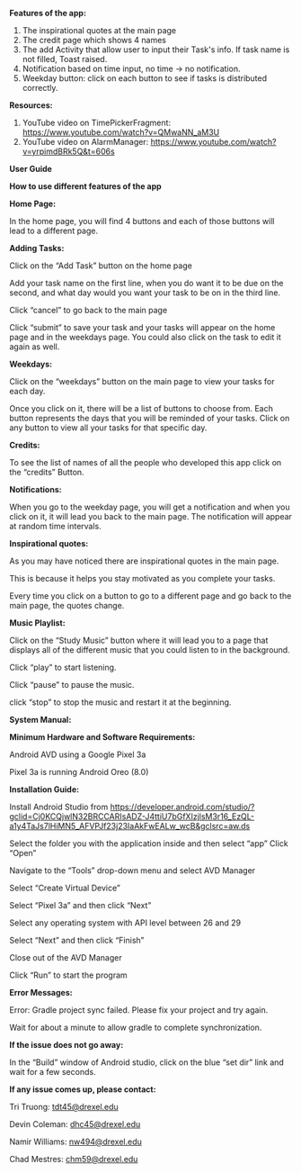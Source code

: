 **Features of the app:**
1. The inspirational quotes at the main page
2. The credit page which shows 4 names
3. The add Activity that allow user to input their Task's info. If task name is not filled, Toast raised.
4. Notification based on time input, no time -> no notification.
5. Weekday button: click on each button to see if tasks is distributed correctly.


**Resources:**
1. YouTube video on TimePickerFragment: https://www.youtube.com/watch?v=QMwaNN_aM3U
2. YouTube video on AlarmManager: https://www.youtube.com/watch?v=yrpimdBRk5Q&t=606s

**User Guide**

**How to use different features of the app**

**Home Page:**

In the home page, you will find 4 buttons and each of those buttons will lead to a different page.

**Adding Tasks:**

Click on the “Add Task” button on the home page

Add your task name on the first line, when you do want it to be due on the second, and what day would you want your task to be on in the third line.

Click “cancel” to go back to the main page

Click “submit” to save your task and your tasks will appear on the home page and in the weekdays page. You could also click on the task to edit it again as well.

**Weekdays:**

Click on the “weekdays” button on the main page to view your tasks for each day.

Once you click on it, there will be a list of buttons to choose from. Each button represents the days that you will be reminded of your tasks. Click on any button to view all your tasks for that specific day. 

**Credits:**

To see the list of names of all the people who developed this app click on the
“credits” Button.

**Notifications:**

When you go to the weekday page, you will get a notification and when you click on it, it will lead you back to the main page. The notification will appear at random time intervals.

**Inspirational quotes:**

As you may have noticed there are inspirational quotes in the main page. 

This is because it helps you stay motivated as you complete your tasks. 

Every time you click on a button to go to a different page and go back to the main page, the quotes change.

**Music Playlist:**

Click on the “Study Music” button where it will lead you to a page that displays all of the different music that you could listen to in the background. 

Click “play” to start listening. 

Click “pause” to pause the music. 

click “stop” to stop the music and restart it at the beginning.

**System Manual:**

**Minimum Hardware and Software Requirements:**

Android AVD using a Google Pixel 3a 

Pixel 3a is running Android Oreo (8.0)

**Installation Guide:**

Install Android Studio from https://developer.android.com/studio/?gclid=Cj0KCQjwlN32BRCCARIsADZ-J4ttiU7bGfXIzjlsM3r16_EzQL-a1y4TaJs7lHiMN5_AFVPJf23j23IaAkFwEALw_wcB&gclsrc=aw.ds

Select the folder you with the application inside and then select “app”
Click “Open”

Navigate to the “Tools” drop-down menu and select AVD Manager

Select “Create Virtual Device”

Select “Pixel 3a” and then click “Next”

Select any operating system with API level between 26 and 29

Select “Next” and then click “Finish”

Close out of the AVD Manager

Click “Run” to start the program

**Error Messages:**

 Error: Gradle project sync failed. Please fix your project and try again.
 
Wait for about a minute to allow gradle to complete synchronization. 

**If the issue does not go away:**

In the “Build” window of Android studio, click on the blue “set dir” link and wait for a few seconds.

**If any issue comes up, please contact:**

Tri Truong: tdt45@drexel.edu

Devin Coleman: dhc45@drexel.edu

Namir Williams: nw494@drexel.edu

Chad Mestres: chm59@drexel.edu
